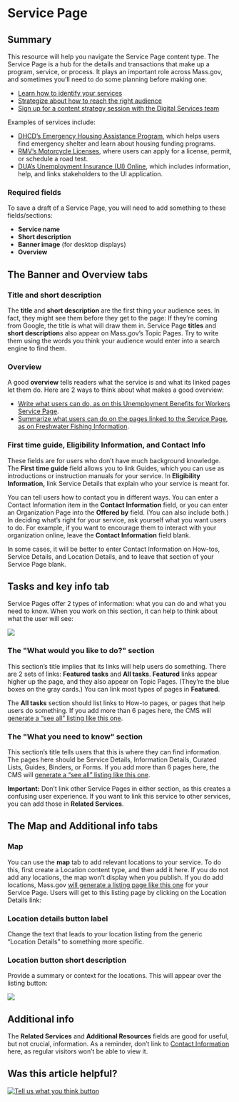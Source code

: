 # Service Page

## Summary

This resource will help you navigate the Service Page content type. The Service Page is a hub for the details and transactions that make up a program, service, or process. It plays an important role across Mass.gov, and sometimes you’ll need to do some planning before making one:

* [Learn how to identify your services](../mass.gov-style/tips-for-identifying-services.md)
* [Strategize about how to reach the right audience](../mass.gov-style/writing-for-your-mass.gov-audience.md)
* [Sign up for a content strategy session with the Digital Services team](../get-help-from-the-mass.gov-team/content-strategy-session.md)

Examples of services include:

* [DHCD’s Emergency Housing Assistance Program](https://www.mass.gov/emergency-housing-assistance-programs), which helps users find emergency shelter and learn about housing funding programs.
* [RMV’s Motorcycle Licenses](https://www.mass.gov/motorcycle-class-m-drivers-licenses), where users can apply for a license, permit, or schedule a road test.
* [DUA’s Unemployment Insurance \(UI\) Online](https://www.mass.gov/unemployment-insurance-ui-online), which includes information, help, and links stakeholders to the UI application.

### **Required fields**

To save a draft of a Service Page, you will need to add something to these fields/sections:

* **Service name**
* **Short description**
* **Banner image** \(for desktop displays\)
* **Overview**

## **The Banner and Overview tabs**

### Title and short description

The **title** and **short description** are the first thing your audience sees. In fact, they might see them before they get to the page: If they’re coming from Google, the title is what will draw them in. Service Page **titles** and **short description**s also appear on Mass.gov’s Topic Pages. Try to write them using the words you think your audience would enter into a search engine to find them.

### Overview

A good **overview** tells readers what the service is and what its linked pages let them do. Here are 2 ways to think about what makes a good overview:

* [Write what users can do, as on this Unemployment Benefits for Workers Service Page](https://www.mass.gov/unemployment-benefits-for-workers).
* [Summarize what users can do on the pages linked to the Service Page, as on Freshwater Fishing Information](https://www.mass.gov/freshwater-fishing-information).

### First time guide, Eligibility Information, and Contact Info

These fields are for users who don’t have much background knowledge. The **First time guide** field allows you to link Guides, which you can use as introductions or instruction manuals for your service. In **Eligibility Information,** link Service Details that explain who your service is meant for.

You can tell users how to contact you in different ways. You can enter a Contact Information item in the **Contact Information** field, or you can enter an Organization Page into the **Offered by** field. \(You can also include both.\) In deciding what’s right for your service, ask yourself what you want users to do. For example, if you want to encourage them to interact with your organization online, leave the **Contact Information** field blank.

In some cases, it will be better to enter Contact Information on How-tos, Service Details, and Location Details, and to leave that section of your Service Page blank.

## Tasks and key info tab

Service Pages offer 2 types of information: what you can do and what you need to know. When you work on this section, it can help to think about what the user will see: 

![](https://cdn-images-1.medium.com/max/1000/1*QLonLWfzfQpz7jCsQSP2Vg.jpeg)

### **The "What would you like to do?" section**

This section’s title implies that its links will help users do something. There are 2 sets of links: **Featured** **tasks** and **All tasks**. **Featured** links appear higher up the page, and they also appear on Topic Pages. \(They’re the blue boxes on the gray cards.\) You can link most types of pages in **Featured**.

The **All tasks** section should list links to How-to pages, or pages that help users do something. If you add more than 6 pages here, the CMS will [generate a “see all” listing like this one](https://www.mass.gov/rental-assistance-programs/tasks).

### **The "What you need to know" section**

This section’s title tells users that this is where they can find information. The pages here should be Service Details, Information Details, Curated Lists, Guides, Binders, or Forms. If you add more than 6 pages here, the CMS will [generate a “see all” listing like this one](https://www.mass.gov/early-education-and-child-care-programs-and-agencies/need-to-know).

**Important:** Don’t link other Service Pages in either section, as this creates a confusing user experience. If you want to link this service to other services, you can add those in **Related Services**.

## The Map and Additional info tabs

### **Map**

You can use the **map** tab to add relevant locations to your service. To do this, first create a Location content type, and then add it here. If you do not add any locations, the map won’t display when you publish. If you do add locations, Mass.gov [will generate a listing page like this one](https://www.mass.gov/visit-massachusetts-state-parks/locations) for your Service Page. Users will get to this listing page by clicking on the Location Details link:

###  Location details button label

Change the text that leads to your location listing from the generic “Location Details” to something more specific. 

### Location button short description

Provide a summary or context for the locations. This will appear over the listing button:

![](https://lh4.googleusercontent.com/4m2QA01NkZCHftqXPxuT-iyD-zTEbnInfhDQ7bV3esG-yXxycaFH-nQ0pvlbAtz3fSu76meGEATqCX1kyNeUF2e1L2sBCcbbrw_lv8NCGuhHMqC56YTqhxDopd1e0RXHImgedArp)



## **Additional info**

The **Related Services** and **Additional Resources** fields are good for useful, but not crucial, information. As a reminder, don’t link to [Contact Information](contact-information-items.md) here, as regular visitors won’t be able to view it.

## Was this article helpful?

[![Tell us what you think button](https://blobscdn.gitbook.com/v0/b/gitbook-28427.appspot.com/o/assets%2F-LJ04qJGAHkvdE13BfdG%2F-LSz77NBAwnSNpMPT3df%2F-LSz7xSmyKXltd4avaCt%2FKB%20survey%20button%20POC%202.png?alt=media&token=8d071cab-8b95-48a3-a332-13e3fc8d9f96)](https://massgov.formstack.com/forms/mass_gov_knowledge_base_feedback?article=service-page)

